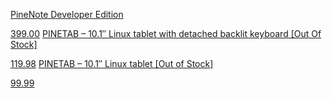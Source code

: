 [PineNote Developer Edition](https://pine64.com/product/pinenote-developer-edition/)

[399.00](https://pine64.com/product/pinenote-developer-edition/)
[PINETAB – 10.1″ Linux tablet with detached backlit keyboard [Out Of Stock]](https://pine64.com/product/pinetab-10-1-linux-tablet-with-detached-backlit-keyboard/)

[119.98](https://pine64.com/product/pinetab-10-1-linux-tablet-with-detached-backlit-keyboard/)
[PINETAB – 10.1″ Linux tablet [Out of Stock]](https://pine64.com/product/pinetab-10-1-linux-tablet/)

[99.99](https://pine64.com/product/pinetab-10-1-linux-tablet/)
